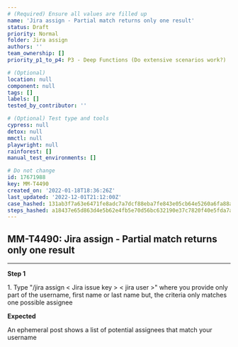 ```yaml
---
# (Required) Ensure all values are filled up
name: 'Jira assign - Partial match returns only one result'
status: Draft
priority: Normal
folder: Jira assign
authors: ''
team_ownership: []
priority_p1_to_p4: P3 - Deep Functions (Do extensive scenarios work?)

# (Optional)
location: null
component: null
tags: []
labels: []
tested_by_contributor: ''

# (Optional) Test type and tools
cypress: null
detox: null
mmctl: null
playwright: null
rainforest: []
manual_test_environments: []

# Do not change
id: 17671988
key: MM-T4490
created_on: '2022-01-18T18:36:26Z'
last_updated: '2022-12-01T21:12:00Z'
case_hashed: 131ab3f7a63e6471fe8adc7a7dcf88eba7fe843e05cb64e5260a6fa88aba53125681fa1f5ca5ab94ffd769ab0e7417a8
steps_hashed: a18437e65d863d4e5b62e4fb5e70d56bc632190e37c7820f40e5fda7ac621c59ce931d2903b604e7f5c43186ec3947fa
---
```


<!-- (Auto-generated) Based on frontmatter's "key" and "name" -->

## MM-T4490: Jira assign - Partial match returns only one result

---

**Step 1**

1\. Type "/jira assign < Jira issue key > < jira user >" where you provide only part of the username, first name or last name but, the criteria only matches one possible assignee

**Expected**

An ephemeral post shows a list of potential assignees that match your username
